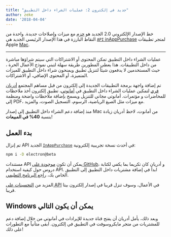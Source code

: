 ```yaml
---
title: "جديد في إلكترون 2: عمليات الشراء داخل التطبيق"
author: zeke
date: '2018-04-04'
---
```

  
خط الإصدار الإلكتروني 2.0 الجديد هو [حزم](https://github.com/electron/electron/releases/tag/v2.0.0-beta.1) مع ميزات وإصلاحات جديدة. واحدة من النقاط البارزة في هذا الإصدار الرئيسي الجديد هي [`API` inAppPurchase](https://github.com/electron/electron/blob/master/docs/api/in-app-purchase.md) لمتجر تطبيقات Apple [Mac](https://support.apple.com/en-us/HT202023).

---

عمليات الشراء داخل التطبيق تمكن المحتوى أو الاشتراكات التي سيتم شراؤها مباشرة من داخل التطبيقات. هذا يعطي المطورين طريقة سهلة لتبني نموذج الأعمال الحرة [](https://developer.apple.com/app-store/freemium-business-model/)، حيث المستخدمين لا يدفعون شيئاً لتنزيل تطبيق ويمنحون شراء داخل التطبيق للميزات المتميزة، أو المحتوى الإضافي، أو الاشتراكات.

تم إضافة واجهة برمجة التطبيقات الجديدة إلى إلكترون من قبل مساهم المجتمع [أدريان فري](https://github.com/AdrienFery) لتمكين عمليات الشراء داخل التطبيق في [أمانوتي](https://amanote.com/)، تطبيق إلكترون أخذ ملاحظات للمحاضرات و مؤتمرات. أمانوتي مجاني للتنزيل ويسمح بإضافة ملاحظات واضحة ومنظمة إلى PDF، مع ميزات مثل الصيغ الرياضية، الرسوم، التسجيل الصوت، والمزيد.

منذ إضافة دعم الشراء داخل التطبيق إلى إصدار Mac من أمانوت، لاحظ أدريان زيادة بنسبة **40% في المبيعات**!

## بدء العمل

تم إنزال API الجديد [`InAppPurchase`](https://github.com/electron/electron/blob/master/docs/api/in-app-purchase.md) في أحدث نسخة تجريبية إلكترونية:

```sh
npm i -D electron@beta
```

مستندات API يمكن أن تكون [موجودة على GitHub](https://github.com/electron/electron/blob/master/docs/api/in-app-purchase.md)، و أدريان كان تكريما بما يكفي لكتابة دروس حول كيفية استخدام API. ابدأ في إضافة مشتريات داخل التطبيق إلى التطبيق الخاص بك، [راجع البرنامج التعليمي](https://github.com/AdrienFery/electron/blob/a69bbe882aed1a5aee2b7910afe09900275b2bf6/docs/tutorial/in-app-purchases.md).

المزيد من [التحسينات على API](https://github.com/electron/electron/pull/12464) في الأعمال، وسوف تنزل قريبا في إصدار إلكترون بيتا قريبا.

## Windows يمكن أن يكون التالي

وبعد ذلك، يأمل أدريان أن يفتح قناة جديدة للإيرادات في أمانوتي من خلال إضافة دعم للمشتريات من متجر مايكروسوفت في التطبيق في إلكترون. ابقى متأنياً مع التطورات على ذلك!